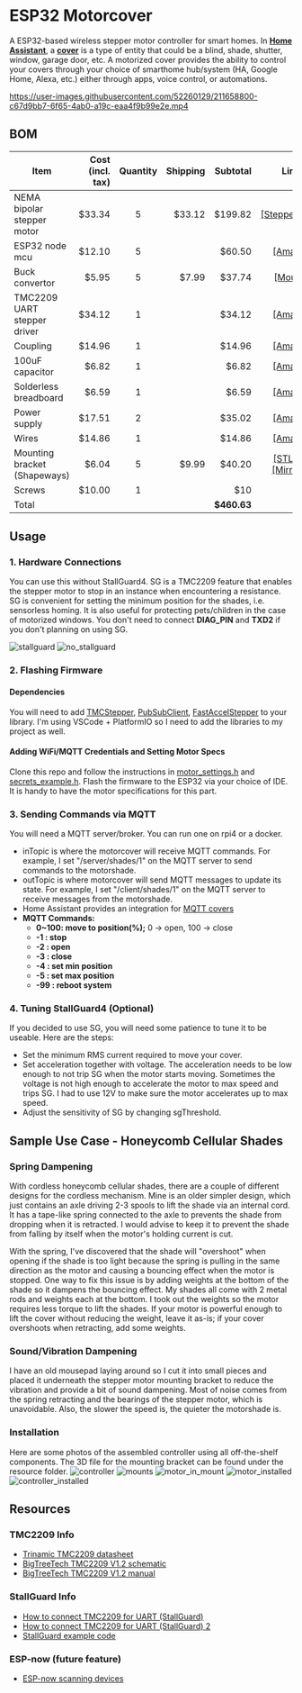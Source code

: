 # ESP32 Motorcover
A ESP32-based wireless stepper motor controller for smart homes. In [**Home Assistant**](https://www.home-assistant.io/),
a [**cover**](https://www.home-assistant.io/integrations/cover/) is a type of entity that could be a blind, shade, shutter, 
window, garage door, etc. A motorized cover provides the ability to control your covers through your choice of smarthome 
hub/system (HA, Google Home, Alexa, etc.) either through apps, voice control, or automations.

https://user-images.githubusercontent.com/52260129/211658800-c67d9bb7-6f65-4ab0-a19c-eaa4f9b99e2e.mp4


## BOM
|Item                         |Cost (incl. tax)|Quantity|Shipping|Subtotal   |Links|
|-----------------------------|---------------:|:------:|-------:|----------:|:---:|
|NEMA bipolar stepper motor   |          $33.34|       5|  $33.12|    $199.82|[[Stepperonline]](https://www.omc-stepperonline.com/nema-11-stepper-motor-bipolar-l-45mm-w-gear-ratio-5-1-planetary-gearbox-11hs18-0674s-pg5)|
|ESP32 node mcu               |          $12.10|       5|        |     $60.50|[[Amazon]](https://www.amazon.com/dp/B0718T232Z)|
|Buck convertor               |           $5.95|       5|   $7.99|     $37.74|[[Mouser]](https://www.mouser.com/ProductDetail/485-4739)|
|TMC2209 UART stepper driver  |          $34.12|       1|        |     $34.12|[[Amazon]](https://www.amazon.com/gp/product/B07YW7BM68)|
|Coupling                     |          $14.96|       1|        |     $14.96|[[Amazon]](https://www.amazon.com/gp/product/B07MPFJGZW)|
|100uF capacitor              |           $6.82|       1|        |      $6.82|[[Amazon]](https://www.amazon.com/gp/product/B07Y3F194W)|
|Solderless breadboard        |           $6.59|       1|        |      $6.59|[[Amazon]](https://www.amazon.com/gp/product/B07LF71ZTS)|
|Power supply                 |          $17.51|       2|        |     $35.02|[[Amazon]](https://www.amazon.com/gp/product/B07N18XN84)|
|Wires                        |          $14.86|       1|        |     $14.86|[[Amazon]](https://www.amazon.com/gp/product/B07Z4W6V6R)|
|Mounting bracket (Shapeways) |           $6.04|       5|   $9.99|     $40.20|[[STL File]](resources/mounting_bracket_v3.stl)[[Mirrored]](resources/mounting_bracket_v3_mirrored.stl)|
|Screws                       |          $10.00|       1|        |        $10|     |
|Total                        |                |        |        |**$460.63**|     |


## Usage
### 1. Hardware Connections
You can use this without StallGuard4. SG is a TMC2209 feature that enables the stepper motor to stop in an instance
when encountering a resistance. SG is convenient for setting the minimum position for the shades, i.e. sensorless
homing. It is also useful for protecting pets/children in the case of motorized windows. You don't need to connect
**DIAG_PIN** and **TXD2** if you don't planning on using SG.

![stallguard](images/esp32_motorcover_stallguard.png)
![no_stallguard](images/esp32_motorcover.png)
### 2. Flashing Firmware
#### Dependencies
You will need to add [TMCStepper](https://github.com/teemuatlut/TMCStepper), [PubSubClient](https://github.com/knolleary/pubsubclient),	[FastAccelStepper](https://github.com/gin66/FastAccelStepper) to your library. I'm using VSCode + PlatformIO so I need to add the libraries to my project as well.

#### Adding WiFi/MQTT Credentials and Setting Motor Specs
Clone this repo and follow the instructions in [motor_settings.h](include/motor_settings.h) and [secrets_example.h](include/secret_example.h). Flash the firmware to the ESP32 via your choice of IDE. It is handy to have the motor specifications for this part.

### 3. Sending Commands via MQTT
You will need a MQTT server/broker. You can run one on rpi4 or a docker.
* inTopic is where the motorcover will receive MQTT commands. For example, I set "/server/shades/1" on the MQTT server to send commands to the motorshade.
* outTopic is where motorcover will send MQTT messages to update its state. For example, I set "/client/shades/1" on the MQTT server to receive messages from the motorshade.
* Home Assistant provides an integration for [MQTT covers](https://www.home-assistant.io/integrations/cover.mqtt/)
* **MQTT Commands:**
    * **0~100: move to position(%);** 0 -> open, 100 -> close
    *  **-1  : stop**
    *  **-2  : open**
    *  **-3  : close**
    *  **-4  : set min position**
    *  **-5  : set max position**
    *  **-99 : reboot system**

### 4. Tuning StallGuard4 (Optional)
If you decided to use SG, you will need some patience to tune it to be useable. Here are the steps:
* Set the minimum RMS current required to move your cover.
* Set acceleration together with voltage. The acceleration needs to be low enough to not trip SG when the motor starts
moving. Sometimes the voltage is not high enough to accelerate the motor to max speed and trips SG. I had to use 12V
to make sure the motor accelerates up to max speed.
* Adjust the sensitivity of SG by changing sgThreshold.

## Sample Use Case - Honeycomb Cellular Shades
### Spring Dampening
With cordless honeycomb cellular shades, there are a couple of different designs for the cordless mechanism. Mine is an
older simpler design, which just contains an axle driving 2-3 spools to lift the shade via an internal cord. It has a
tape-like spring connected to the axle to prevents the shade from dropping when it is retracted. I would advise to keep
it to prevent the shade from falling by itself when the motor's holding current is cut.

With the spring, I've discovered that the shade will "overshoot" when opening if the shade is too light because the
spring is pulling in the same direction as the motor and causing a bouncing effect when the motor is stopped. One way
to fix this issue is by adding weights at the bottom of the shade so it dampens the bouncing effect. My shades all come
with 2 metal rods and weights each at the bottom. I took out the weights so the motor requires less torque to lift the
shades. If your motor is powerful enough to lift the cover without reducing the weight, leave it as-is; if your cover
overshoots when retracting, add some weights.

### Sound/Vibration Dampening
I have an old mousepad laying around so I cut it into small pieces and placed it underneath the stepper motor mounting
bracket to reduce the vibration and provide a bit of sound dampening. Most of noise comes from the spring retracting
and the bearings of the stepper motor, which is unavoidable. Also, the slower the speed is, the quieter the motorshade
is.

### Installation
Here are some photos of the assembled controller using all off-the-shelf components. The 3D file for the mounting bracket can be found under the resource folder.
![controller](images/assembled_controller.jpg)
![mounts](images/mounts.jpg)
![motor_in_mount](images/motor_in_mount.jpg)
![motor_installed](images/motor_installed.jpg)
![controller_installed](images/controller_installed.jpg)

## Resources
### TMC2209 Info
* [Trinamic TMC2209 datasheet](https://www.trinamic.com/fileadmin/assets/Products/ICs_Documents/TMC2209_Datasheet_V103.pdf)
* [BigTreeTech TMC2209 V1.2 schematic](https://github.com/bigtreetech/BIGTREETECH-TMC2209-V1.2/blob/master/Schematic/TMC2209-V1.2.pdf)
* [BigTreeTech TMC2209 V1.2 manual](https://github.com/bigtreetech/BIGTREETECH-TMC2209-V1.2/blob/master/manual/TMC2209-V1.2-manual.pdf)
### StallGuard Info
* [How to connect TMC2209 for UART (StallGuard)](https://forum.arduino.cc/t/using-a-tmc2209-silent-stepper-motor-driver-with-an-arduino/666992/14)
* [How to connect TMC2209 for UART (StallGuard) 2](https://forum.arduino.cc/t/tmcstepper-arduino-tmc2209/956036/9)
* [StallGuard example code](https://gist.github.com/metalinspired/dcfe07ed0b9f42870eb54dcf8e29c126)
### ESP-now (future feature)
* [ESP-now scanning devices](https://circuitcellar.com/research-design-hub/design-solutions/using-esp-now-protocol-part-1/)
